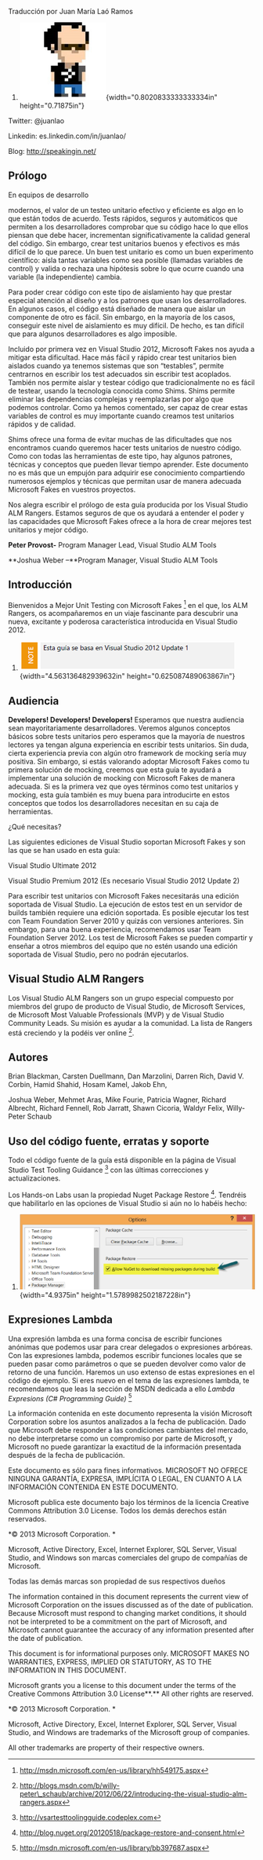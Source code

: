 Traducción por Juan María Laó Ramos

1.  ![](./media/media/image1.png){width="0.8020833333333334in"
    height="0.71875in"}

Twitter: @juanlao

Linkedin: <span id="webProfileURL"
class="anchor"></span>es.linkedin.com/in/juanlao/

Blog: <http://speakingin.net/>

Prólogo 
--------

En equipos de desarrollo

modernos, el valor de un testeo unitario efectivo y eficiente es algo en
lo que están todos de acuerdo. Tests rápidos, seguros y automáticos que
permiten a los desarrolladores comprobar que su código hace lo que ellos
piensan que debe hacer, incrementan significativamente la calidad
general del código. Sin embargo, crear test unitarios buenos y efectivos
es más difícil de lo que parece. Un buen test unitario es como un buen
experimento científico: aísla tantas variables como sea posible
(llamadas variables de control) y valida o rechaza una hipótesis sobre
lo que ocurre cuando una variable (la independiente) cambia.

Para poder crear código con este tipo de aislamiento hay que prestar
especial atención al diseño y a los patrones que usan los
desarrolladores. En algunos casos, el código está diseñado de manera que
aislar un componente de otro es fácil. Sin embargo, en la mayoría de los
casos, conseguir este nivel de aislamiento es muy difícil. De hecho, es
tan difícil que para algunos desarrolladores es algo imposible.

Incluido por primera vez en Visual Studio 2012, Microsoft Fakes nos
ayuda a mitigar esta dificultad. Hace más fácil y rápido crear test
unitarios bien aislados cuando ya tenemos sistemas que son “testables”,
permite centrarnos en escribir los test adecuados sin escribir test
acoplados. También nos permite aislar y testear código que
tradicionalmente no es fácil de testear, usando la tecnología conocida
como Shims. Shims permite eliminar las dependencias complejas y
reemplazarlas por algo que podemos controlar. Como ya hemos comentado,
ser capaz de crear estas variables de control es muy importante cuando
creamos test unitarios rápidos y de calidad.

Shims ofrece una forma de evitar muchas de las dificultades que nos
encontramos cuando queremos hacer tests unitarios de nuestro código.
Como con todas las herramientas de este tipo, hay algunos patrones,
técnicas y conceptos que pueden llevar tiempo aprender. Este documento
no es más que un empujón para adquirir ese conocimiento compartiendo
numerosos ejemplos y técnicas que permitan usar de manera adecuada
Microsoft Fakes en vuestros proyectos.

Nos alegra escribir el prólogo de esta guía producida por los Visual
Studio ALM Rangers. Estamos seguros de que os ayudará a entender el
poder y las capacidades que Microsoft Fakes ofrece a la hora de crear
mejores test unitarios y mejor código.

**Peter Provost-** Program Manager Lead, Visual Studio ALM Tools

**Joshua Weber –**Program Manager, Visual Studio ALM Tools

Introducción 
-------------

Bienvenidos a Mejor Unit Testing con Microsoft Fakes [^1] en el que, los
ALM Rangers, os acompañaremos en un viaje fascinante para descubrir una
nueva, excitante y poderosa característica introducida en Visual Studio
2012.

1.  ![](./media/media/image3.PNG){width="4.563136482939632in"
    height="0.625087489063867in"}

Audiencia 
----------

**Developers! Developers! Developers!** Esperamos que nuestra audiencia
sean mayoritariamente desarrolladores. Veremos algunos conceptos básicos
sobre tests unitarios pero esperamos que la mayoría de nuestros lectores
ya tengan alguna experiencia en escribir tests unitarios. Sin duda,
cierta experiencia previa con algún otro framework de mocking sería muy
positiva. Sin embargo, si estás valorando adoptar Microsoft Fakes como
tu primera solución de mocking, creemos que esta guía te ayudará a
implementar una solución de mocking con Microsoft Fakes de manera
adecuada. Si es la primera vez que oyes términos como test unitarios y
mocking, esta guía también es muy buena para introducirte en estos
conceptos que todos los desarrolladores necesitan en su caja de
herramientas.

¿Qué necesitas?

Las siguientes ediciones de Visual Studio soportan Microsoft Fakes y son
las que se han usado en esta guía:

Visual Studio Ultimate 2012

Visual Studio Premium 2012 (Es necesario Visual Studio 2012 Update 2)

Para escribir test unitarios con Microsoft Fakes necesitarás una edición
soportada de Visual Studio. La ejecución de estos test en un servidor de
builds también requiere una edición soportada. Es posible ejecutar los
test con Team Foundation Server 2010 y quizás con versiones anteriores.
Sin embargo, para una buena experiencia, recomendamos usar Team
Foundation Server 2012. Los test de Microsoft Fakes se pueden compartir
y enseñar a otros miembros del equipo que no estén usando una edición
soportada de Visual Studio, pero no podrán ejecutarlos.

Visual Studio ALM Rangers 
--------------------------

Los Visual Studio ALM Rangers son un grupo especial compuesto por
miembros del grupo de producto de Visual Studio, de Microsoft Services,
de Microsoft Most Valuable Professionals (MVP) y de Visual Studio
Community Leads. Su misión es ayudar a la comunidad. La lista de Rangers
está creciendo y la podéis ver online [^2].

<span id="_Toc365014902" class="anchor"></span>

Autores 
--------

Brian Blackman, Carsten Duellmann, Dan Marzolini, Darren Rich, David V.
Corbin, Hamid Shahid, Hosam Kamel, Jakob Ehn,

Joshua Weber, Mehmet Aras, Mike Fourie, Patricia Wagner, Richard
Albrecht, Richard Fennell, Rob Jarratt, Shawn Cicoria, Waldyr Felix,
Willy-Peter Schaub

Uso del código fuente, erratas y soporte 
-----------------------------------------

Todo el código fuente de la guía está disponible en la página de Visual
Studio Test Tooling Guidance [^3] con las últimas correcciones y
actualizaciones.

Los Hands-on Labs usan la propiedad Nuget Package Restore [^4]. Tendréis
que habilitarlo en las opciones de Visual Studio si aún no lo habéis
hecho:

1.  ![](./media/media/image4.png){width="4.9375in"
    height="1.5789982502187228in"}

Expresiones Lambda 
-------------------

Una expresión lambda es una forma concisa de escribir funciones anónimas
que podemos usar para crear delegados o expresiones arbóreas. Con las
expresiones lambda, podemos escribir funciones locales que se pueden
pasar como parámetros o que se pueden devolver como valor de retorno de
una función. Haremos un uso extenso de estas expresiones en el código de
ejemplo. Si eres nuevo en el tema de las expresiones lambda, te
recomendamos que leas la sección de MSDN dedicada a ello *Lambda
Expresions (C\# Programming Guide)* [^5]

La información contenida en este documento representa la visión
Microsoft Corporation sobre los asuntos analizados a la fecha de
publicación. Dado que Microsoft debe responder a las condiciones
cambiantes del mercado, no debe interpretarse como un compromiso por
parte de Microsoft, y Microsoft no puede garantizar la exactitud de la
información presentada después de la fecha de publicación.

Este documento es sólo para fines informativos. MICROSOFT NO OFRECE
NINGUNA GARANTÍA, EXPRESA, IMPLÍCITA O LEGAL, EN CUANTO A LA INFORMACIÓN
CONTENIDA EN ESTE DOCUMENTO.

Microsoft publica este documento bajo los términos de la licencia
Creative Commons Attribution 3.0 License. Todos los demás derechos están
reservados.

*© 2013 Microsoft Corporation. *

Microsoft, Active Directory, Excel, Internet Explorer, SQL Server,
Visual Studio, and Windows son marcas comerciales del grupo de compañías
de Microsoft.

Todas las demás marcas son propiedad de sus respectivos dueños

The information contained in this document represents the current view
of Microsoft Corporation on the issues discussed as of the date of
publication. Because Microsoft must respond to changing market
conditions, it should not be interpreted to be a commitment on the part
of Microsoft, and Microsoft cannot guarantee the accuracy of any
information presented after the date of publication.

This document is for informational purposes only. MICROSOFT MAKES NO
WARRANTIES, EXPRESS, IMPLIED OR STATUTORY, AS TO THE INFORMATION IN THIS
DOCUMENT.

Microsoft grants you a license to this document under the terms of the
Creative Commons Attribution 3.0 License**.** All other rights are
reserved.

*© 2013 Microsoft Corporation. *

Microsoft, Active Directory, Excel, Internet Explorer, SQL Server,
Visual Studio, and Windows are trademarks of the Microsoft group of
companies.

All other trademarks are property of their respective owners.

[^1]: http://msdn.microsoft.com/en-us/library/hh549175.aspx

[^2]: http://blogs.msdn.com/b/willy-peter\_schaub/archive/2012/06/22/introducing-the-visual-studio-alm-rangers.aspx

[^3]: http://vsartesttoolingguide.codeplex.com

[^4]: http://blog.nuget.org/20120518/package-restore-and-consent.html

[^5]: http://msdn.microsoft.com/en-us/library/bb397687.aspx
